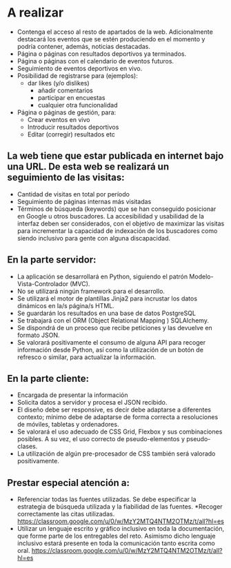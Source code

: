 # A realizar
* Contenga el acceso al resto de apartados de la web. Adicionalmente destacará los eventos que se estén produciendo en el momento y podría contener, además, noticias destacadas.
* Página o páginas con resultados deportivos ya terminados.
* Página o páginas con el calendario de eventos futuros.
* Seguimiento de eventos deportivos en vivo.
* Posibilidad de registrarse para (ejemplos):
  * dar likes (y/o dislikes)
    * añadir comentarios
    * participar en encuestas
    * cualquier otra funcionalidad
* Página o páginas de gestión, para:
  *  Crear eventos en vivo
  * Introducir resultados deportivos
  * Editar (corregir) resultados etc
## La web tiene que estar publicada en internet bajo una URL. De esta web se realizará un seguimiento de las visitas:
* Cantidad de visitas en total por período
* Seguimiento de páginas internas más visitadas
* Términos de búsqueda (keywords) que se han conseguido posicionar en Google u otros buscadores.
 La accesibilidad y usabilidad de la interfaz deben ser considerados, con el objetivo de maximizar las visitas para incrementar la capacidad de indexación de los buscadores como siendo inclusivo para gente con alguna discapacidad.
## En la parte servidor:
* La aplicación se desarrollará en Python, siguiendo el patrón Modelo-Vista-Controlador (MVC).
* No se utilizará ningún framework para el desarrollo.
* Se utilizará el motor de plantillas Jinja2 para incrustar los datos dinámicos en la/s página/s HTML.
* Se guardarán los resultados en una base de datos PostgreSQL
* Se trabajará con el ORM (Object Relational Mapping )  SQLAlchemy.
* Se dispondrá de un proceso que recibe peticiones y las devuelve en formato JSON.
* Se valorará positivamente el consumo de alguna API para recoger información desde Python, así como la utilización de un botón de refresco o similar, para actualizar la información.

## En la parte cliente:
* Encargada de presentar la información
* Solicita datos a servidor y procesa el JSON recibido.
* El diseño debe ser responsive, es decir debe adaptarse a diferentes contexto; mínimo debe de adaptarse de forma correcta a resoluciones de móviles, tabletas y ordenadores.
* Se valorará el uso adecuado de CSS Grid, Flexbox y sus combinaciones posibles. A su vez, el uso correcto de pseudo-elementos y pseudo-clases.
* La utilización de algún pre-procesador de CSS también será valorado positivamente.
## Prestar especial atención a:
* Referenciar todas las fuentes utilizadas. Se debe especificar la estrategia de búsqueda utilizada y la fiabilidad de las fuentes. 
*Recoger correctamente las citas utilizadas.   https://classroom.google.com/u/0/w/MzY2MTQ4NTM2OTMz/t/all?hl=es
* Utilizar un lenguaje escrito y gráfico inclusivo en toda la documentación, que forme parte de los entregables del reto. Asimismo dicho lenguaje inclusivo estará presente en toda la comunicación tanto escrita como oral. https://classroom.google.com/u/0/w/MzY2MTQ4NTM2OTMz/t/all?hl=es
